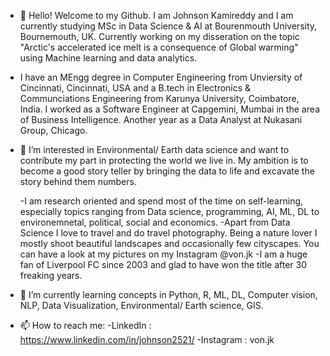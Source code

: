 - 👋 Hello! Welcome to my Github. I am Johnson Kamireddy and I am currently studying MSc in Data Science & AI at Bourenmouth University, Bournemouth, UK. Currently working on my disseration on the topic "Arctic's accelerated ice melt is a consequence of Global warming" using Machine learning and data analytics.

- I have an MEngg degree in Computer Engineering from Unviersity of Cincinnati, Cincinnati, USA and a B.tech in Electronics & Communciations Engineering from Karunya University, Coimbatore, India. I worked as a Software Engineer at Capgemini, Mumbai in the area of Business Intelligence. Another year as a Data Analyst at Nukasani Group, Chicago.

- 👀 I’m interested in Environmental/ Earth data science and want to contribute my part in protecting the world we live in. My ambition is to become a good story teller by bringing the data to life and excavate the story behind them numbers.

  -I am research oriented and spend most of the time on self-learning, especially topics ranging from Data science, programming, AI, ML, DL to environemnetal, political, social
  and economics.
  -Apart from Data Science I love to travel and do travel photography. Being a nature lover I mostly shoot beautiful landscapes and occasionally few cityscapes. You can have a       look at my pictures on my Instagram @von.jk
  -I am a huge fan of Liverpool FC since 2003 and glad to have won the title after 30 freaking years.   

- 🌱 I’m currently learning concepts in Python, R, ML, DL, Computer vision, NLP, Data Visualization, Environmental/ Earth science, GIS.

- 📫 How to reach me:
  -LinkedIn : https://www.linkedin.com/in/johnson2521/
  -Instagram : von.jk
<!---
johnson25/johnson25 is a ✨ special ✨ repository because its `README.md` (this file) appears on your GitHub profile.
You can click the Preview link to take a look at your changes.
--->
